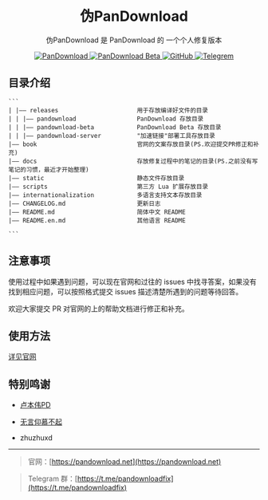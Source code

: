 <h1 align="center">
  伪PanDownload
</h1>
<p align="center">
  伪PanDownload 是 PanDownload 的 一个个人修复版本<br>
</p>
<p align="center">
  <a href="https://github.com/PanDownload-Fix/PanDownload-Fix/tree/main/releases/pandownload">
    <img alt="PanDownload" src="https://img.shields.io/badge/PanDownload-v0.0.9-brightgreen?style=flat-square&logo=iCloud"/>
  </a>
  <a href="https://github.com/PanDownload-Fix/PanDownload-Fix/tree/main/releases/pandownload-beta">
    <img alt="PanDownload Beta" src="https://img.shields.io/badge/PanDownload--Beta-V0.0.3-brightgreen?style=flat-square&logo=iCloud"/>
  </a>
  <a href="https://github.com/PanDownload-Fix/PanDownload-Fix">
    <img alt="GitHub" src="https://img.shields.io/github/stars/PanDownload-Fix/PanDownload-Fix?style=flat-square&logo=GitHub"/>
  </a>
  <a href="https://t.me/PanDownloadFix">
    <img alt="Telegrem" src="https://img.shields.io/badge/Telegrem-@PanDownloadFix-brightgreen?style=flat-square&color=4ab494&logo=Telegram"/>
  </a>
</p>


## 目录介绍

````
```
| |—— releases                      用于存放编译好文件的目录
| | |—— pandownload                 PanDownload 存放目录
| | |—— pandownload-beta            PanDownload Beta 存放目录
| | |—— pandownload-server          "加速链接"部署工具存放目录
|—— book                            官网的文案存放目录(PS.欢迎提交PR修正和补充)
|—— docs                            存放修复过程中的笔记的目录(PS.之前没有写笔记的习惯，最近才开始整理)
|—— static                          静态文件存放目录
|—— scripts                         第三方 Lua 扩展存放目录
|—— internationalization            多语言支持文本存放目录
|—— CHANGELOG.md                    更新日志
|—— README.md                       简体中文 README
|—— README.en.md                    其他语言 README

```
````

## 注意事项

使用过程中如果遇到问题，可以现在官网和过往的 issues 中找寻答案，如果没有找到相应问题，可以按照格式提交 issues 描述清楚所遇到的问题等待回答。

欢迎大家提交 PR 对官网的上的帮助文档进行修正和补充。

## 使用方法

[详见官网](https://pandownload.net)

## 特别鸣谢

- [卢本伟PD](https://github.com/lubenweiPD)

- [无言仰慕不起](https://github.com/Admirepowered)
- zhuzhuxd

---

> 官网：[https://pandownload.net](https://pandownload.net)

> Telegram 群：[https://t.me/pandownloadfix](https://t.me/pandownloadfix)
